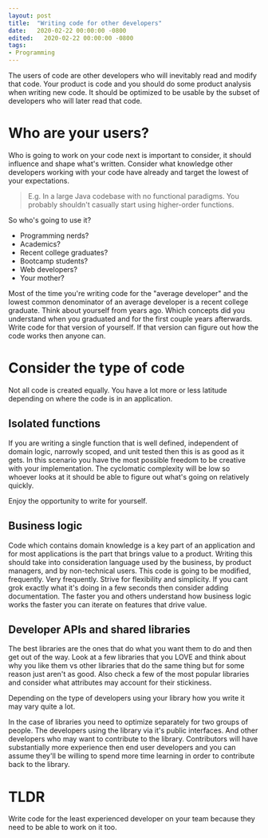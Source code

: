 ```yaml
---
layout: post
title:  "Writing code for other developers"
date:   2020-02-22 00:00:00 -0800
edited:   2020-02-22 00:00:00 -0800
tags:
- Programming
---
```


The users of code are other developers who will inevitably read and modify that code. Your product is code and you should do some product analysis when writing new code. It should be optimized to be usable by the subset of developers who will later read that code.

# Who are your users?

Who is going to work on your code next is important to consider, it should influence and shape what's written. Consider what knowledge other developers working with your code have already and target the lowest of your expectations. 

> E.g. In a large Java codebase with no functional paradigms. You probably shouldn't casually start using higher-order functions.

So who's going to use it? 
* Programming nerds?
* Academics? 
* Recent college graduates?
* Bootcamp students?
* Web developers?
* Your mother?

Most of the time you're writing code for the "average developer" and the lowest common denominator of an average developer is a recent college graduate. Think about yourself from years ago. Which concepts did you understand when you graduated and for the first couple years afterwards. Write code for that version of yourself. If that version can figure out how the code works then anyone can.

# Consider the type of code

Not all code is created equally. You have a lot more or less latitude depending on where the code is in an application.

## Isolated functions
If you are writing a single function that is well defined, independent of domain logic, narrowly scoped, and unit tested then this is as good as it gets. In this scenario you have the most possible freedom to be creative with your implementation. The cyclomatic complexity will be low so whoever looks at it should be able to figure out what's going on relatively quickly. 

Enjoy the opportunity to write for yourself.

## Business logic
Code which contains domain knowledge is a key part of an application and for most applications is the part that brings value to a product. Writing this should take into consideration language used by the business, by product managers, and by non-technical users. This code is going to be modified, frequently. Very frequently. Strive for flexibility and simplicity. If you cant grok exactly what it's doing in a few seconds then consider adding documentation. The faster you and others understand how business logic works the faster you can iterate on features that drive value.

## Developer APIs and shared libraries
The best libraries are the ones that do what you want them to do and then get out of the way. Look at a few libraries that you LOVE and think about why you like them vs other libraries that do the same thing but for some reason just aren't as good. Also check a few of the most popular libraries and consider what attributes may account for their stickiness. 

Depending on the type of developers using your library how you write it may vary quite a lot. 

In the case of libraries you need to optimize separately for two groups of people. The developers using the library via it's public interfaces. And other developers who may want to contribute to the library. Contributors will have substantially more experience then end user developers and you can assume they'll be willing to spend more time learning in order to contribute back to the library.

# TLDR

Write code for the least experienced developer on your team because they need to be able to work on it too.